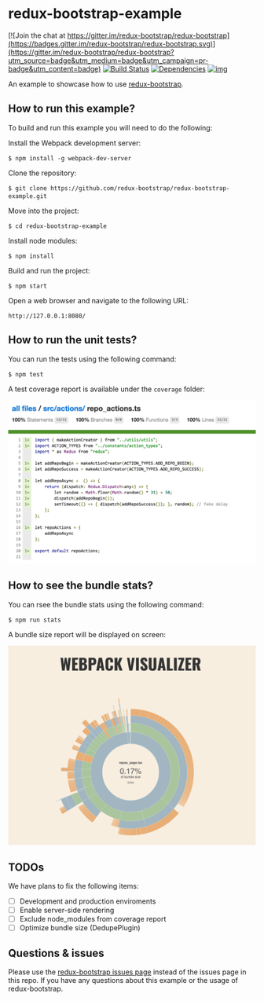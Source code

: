 # redux-bootstrap-example

[![Join the chat at https://gitter.im/redux-bootstrap/redux-bootstrap](https://badges.gitter.im/redux-bootstrap/redux-bootstrap.svg)](https://gitter.im/redux-bootstrap/redux-bootstrap?utm_source=badge&utm_medium=badge&utm_campaign=pr-badge&utm_content=badge)
[![Build Status](https://travis-ci.org/redux-bootstrap/redux-bootstrap-example.svg?branch=master)](https://travis-ci.org/redux-bootstrap/redux-bootstrap-example)
[![Dependencies](https://david-dm.org/redux-bootstrap/redux-bootstrap-example.svg)](https://david-dm.org/redux-bootstrap/redux-bootstrap-example#info=dependencies)
[![img](https://david-dm.org/redux-bootstrap/redux-bootstrap/dev-status-example.svg)](https://david-dm.org/redux-bootstrap/redux-bootstrap-example/#info=devDependencies)

An example to showcase how to use [redux-bootstrap](https://github.com/redux-bootstrap/redux-bootstrap).

## How to run this example?
To build and run this example you will need to do the following:

Install the Webpack development server:

```
$ npm install -g webpack-dev-server
```

Clone the repository:

```
$ git clone https://github.com/redux-bootstrap/redux-bootstrap-example.git
```

Move into the project:

```
$ cd redux-bootstrap-example
```

Install node modules:

```
$ npm install
```

Build and run the project:

```
$ npm start
```

Open a web browser and navigate to the following URL:

```
http://127.0.0.1:8080/
```

## How to run the unit tests?

You can run the tests using the following command:

```
$ npm test
```

A test coverage report is available under the `coverage` folder:

![](media/coverage.png)

## How to see the bundle stats?

You can rsee the bundle stats using the following command:

```
$ npm run stats
```

A bundle size report will be displayed on screen:

![](media/stats.png)

## TODOs
We have plans to fix the following items:

- [ ] Development and production enviroments
- [ ] Enable server-side rendering
- [ ] Exclude node_modules from coverage report
- [ ] Optimize bundle size (DedupePlugin)

## Questions & issues 
Please use the [redux-bootstrap issues page](https://github.com/redux-bootstrap/redux-bootstrap/issues) 
instead of the issues page in this repo. If you have any questions about this example or the usage 
of redux-bootstrap.
